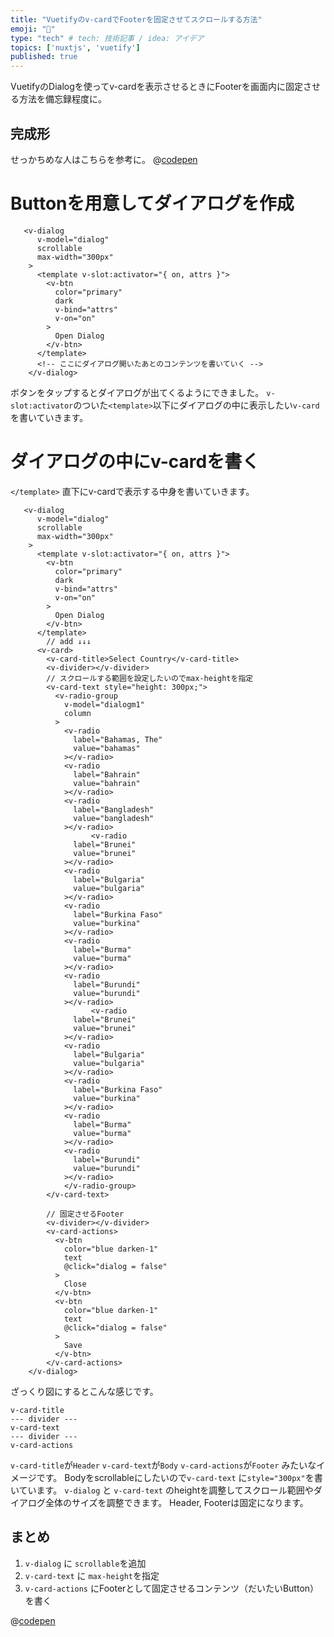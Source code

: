 ```yaml
---
title: "Vuetifyのv-cardでFooterを固定させてスクロールする方法"
emoji: "🐡"
type: "tech" # tech: 技術記事 / idea: アイデア
topics: ['nuxtjs', 'vuetify']
published: true
---
```


VuetifyのDialogを使ってv-cardを表示させるときにFooterを画面内に固定させる方法を備忘録程度に。

## 完成形
せっかちめな人はこちらを参考に。
@[codepen](https://codepen.io/harunonsystem/pen/dyWmYWR)

# Buttonを用意してダイアログを作成

```html: sample.vue
   <v-dialog
      v-model="dialog"
      scrollable
      max-width="300px"
    >
      <template v-slot:activator="{ on, attrs }">
        <v-btn
          color="primary"
          dark
          v-bind="attrs"
          v-on="on"
        >
          Open Dialog
        </v-btn>
      </template>
      <!-- ここにダイアログ開いたあとのコンテンツを書いていく -->
    </v-dialog>
```
ボタンをタップするとダイアログが出てくるようにできました。
`v-slot:activator`のついた`<template>`以下にダイアログの中に表示したい`v-card`を書いていきます。

# ダイアログの中にv-cardを書く

`</template>` 直下にv-cardで表示する中身を書いていきます。
```html: sample.vue
   <v-dialog
      v-model="dialog"
      scrollable
      max-width="300px"
    >
      <template v-slot:activator="{ on, attrs }">
        <v-btn
          color="primary"
          dark
          v-bind="attrs"
          v-on="on"
        >
          Open Dialog
        </v-btn>
      </template>
        // add ↓↓↓
      <v-card>
        <v-card-title>Select Country</v-card-title>
        <v-divider></v-divider>
        // スクロールする範囲を設定したいのでmax-heightを指定
        <v-card-text style="height: 300px;">
          <v-radio-group
            v-model="dialogm1"
            column
          >
            <v-radio
              label="Bahamas, The"
              value="bahamas"
            ></v-radio>
            <v-radio
              label="Bahrain"
              value="bahrain"
            ></v-radio>
            <v-radio
              label="Bangladesh"
              value="bangladesh"
            ></v-radio>
                  <v-radio
              label="Brunei"
              value="brunei"
            ></v-radio>
            <v-radio
              label="Bulgaria"
              value="bulgaria"
            ></v-radio>
            <v-radio
              label="Burkina Faso"
              value="burkina"
            ></v-radio>
            <v-radio
              label="Burma"
              value="burma"
            ></v-radio>
            <v-radio
              label="Burundi"
              value="burundi"
            ></v-radio>
                  <v-radio
              label="Brunei"
              value="brunei"
            ></v-radio>
            <v-radio
              label="Bulgaria"
              value="bulgaria"
            ></v-radio>
            <v-radio
              label="Burkina Faso"
              value="burkina"
            ></v-radio>
            <v-radio
              label="Burma"
              value="burma"
            ></v-radio>
            <v-radio
              label="Burundi"
              value="burundi"
            ></v-radio>
            </v-radio-group>
        </v-card-text>
        
        // 固定させるFooter
        <v-divider></v-divider>
        <v-card-actions>
          <v-btn
            color="blue darken-1"
            text
            @click="dialog = false"
          >
            Close
          </v-btn>
          <v-btn
            color="blue darken-1"
            text
            @click="dialog = false"
          >
            Save
          </v-btn>
        </v-card-actions>
    </v-dialog>
```
ざっくり図にするとこんな感じです。
```
v-card-title
--- divider ---
v-card-text
--- divider ---
v-card-actions
```
`v-card-title`が`Header`
`v-card-text`が`Body`
`v-card-actions`が`Footer`
みたいなイメージです。
Bodyをscrollableにしたいので`v-card-text` に`style="300px"`を書いています。
`v-dialog` と `v-card-text` のheightを調整してスクロール範囲やダイアログ全体のサイズを調整できます。
Header, Footerは固定になります。

## まとめ
1. `v-dialog` に `scrollable`を追加
2. `v-card-text` に `max-height`を指定
3. `v-card-actions` にFooterとして固定させるコンテンツ（だいたいButton）を書く

@[codepen](https://codepen.io/harunonsystem/pen/dyWmYWR)
